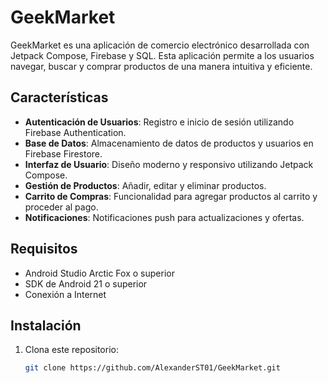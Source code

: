 # GeekMarket

GeekMarket es una aplicación de comercio electrónico desarrollada con Jetpack Compose, Firebase y SQL. Esta aplicación permite a los usuarios navegar, buscar y comprar productos de una manera intuitiva y eficiente.

## Características

- **Autenticación de Usuarios**: Registro e inicio de sesión utilizando Firebase Authentication.
- **Base de Datos**: Almacenamiento de datos de productos y usuarios en Firebase Firestore.
- **Interfaz de Usuario**: Diseño moderno y responsivo utilizando Jetpack Compose.
- **Gestión de Productos**: Añadir, editar y eliminar productos.
- **Carrito de Compras**: Funcionalidad para agregar productos al carrito y proceder al pago.
- **Notificaciones**: Notificaciones push para actualizaciones y ofertas.

## Requisitos

- Android Studio Arctic Fox o superior
- SDK de Android 21 o superior
- Conexión a Internet

## Instalación

1. Clona este repositorio:
   ```bash
   git clone https://github.com/AlexanderST01/GeekMarket.git
